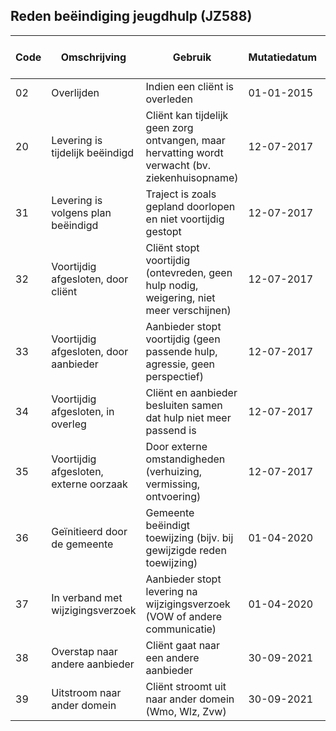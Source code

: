 ## Reden beëindiging jeugdhulp (JZ588)

| Code | Omschrijving | Gebruik | Mutatiedatum | Ingangsdatum | Reden wijziging toewijzing | Initiatief aanbieder |
|------|--------------|---------|--------------|--------------|----------------------------|----------------------|
| 02 | Overlijden | Indien een cliënt is overleden | 01-01-2015 | 01-01-2015 | 02 | ja |
| 20 | Levering is tijdelijk beëindigd | Cliënt kan tijdelijk geen zorg ontvangen, maar hervatting wordt verwacht (bv. ziekenhuisopname) | 12-07-2017 | 01-01-2015 | nvt | ja |
| 31 | Levering is volgens plan beëindigd | Traject is zoals gepland doorlopen en niet voortijdig gestopt | 12-07-2017 | 01-01-2015 | nvt | ja |
| 32 | Voortijdig afgesloten, door cliënt | Cliënt stopt voortijdig (ontevreden, geen hulp nodig, weigering, niet meer verschijnen) | 12-07-2017 | 01-01-2015 | nvt | ja |
| 33 | Voortijdig afgesloten, door aanbieder| Aanbieder stopt voortijdig (geen passende hulp, agressie, geen perspectief) | 12-07-2017 | 01-01-2015 | nvt | ja |
| 34 | Voortijdig afgesloten, in overleg | Cliënt en aanbieder besluiten samen dat hulp niet meer passend is | 12-07-2017 | 01-01-2015 | nvt | ja |
| 35 | Voortijdig afgesloten, externe oorzaak| Door externe omstandigheden (verhuizing, vermissing, ontvoering) | 12-07-2017 | 01-01-2015 | 07 | mogelijk |
| 36 | Geïnitieerd door de gemeente | Gemeente beëindigt toewijzing (bijv. bij gewijzigde reden toewijzing) | 01-04-2020 | 01-01-2021 | 03, 05, 08, 10, 11 | nvt |
| 37 | In verband met wijzigingsverzoek | Aanbieder stopt levering na wijzigingsverzoek (VOW of andere communicatie) | 01-04-2020 | 01-01-2021 | 12 | nvt |
| 38 | Overstap naar andere aanbieder | Cliënt gaat naar een andere aanbieder | 30-09-2021 | 01-04-2022 | 09 | ja |
| 39 | Uitstroom naar ander domein | Cliënt stroomt uit naar ander domein (Wmo, Wlz, Zvw) | 30-09-2021 | 01-04-2022 | 06 | ja |
